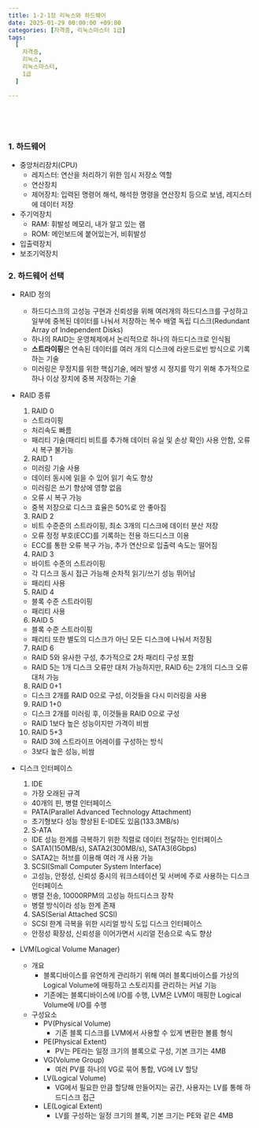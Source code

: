 ```yaml
---
title: 1-2-1장 리눅스와 하드웨어
date: 2025-01-29 00:00:00 +09:00
categories: [자격증, 리눅스마스터 1급]
tags:
  [
    자격증,
    리눅스,
    리눅스마스터,
    1급
  ]

---
```



## **<span style="color: steelblue; visibility: hidden;">1-2-1장 리눅스와 하드웨어</span>**

### 1. 하드웨어
- 중앙처리장치(CPU)
  - 레지스터: 연산을 처리하기 위한 임시 저장소 역할
  - 연산장치
  - 제어장치: 입력된 명령어 해석, 해석한 명령을 연산장치 등으로 보냄, 레지스터에 데이터 저장
- 주기억장치
  - RAM: 휘발성 메모리, 내가 알고 있는 램
  - ROM: 메인보드에 붙어있는거, 비휘발성
- 입출력장치
- 보조기억장치

### 2. 하드웨어 선택
- RAID 정의
  - 하드디스크의 고성능 구현과 신뢰성을 위해 여러개의 하드디스크를 구성하고 일부에 중복된 데이터를 나눠서 저장하는 복수 배열 독립 디스크(Redundant Array of Independent Disks)
  - 하나의 RAID는 운영체제에서 논리적으로 하나의 하드디스크로 인식됨
  - **스트라이핑**은 연속된 데이터를 여러 개의 디스크에 라운드로빈 방식으로 기록하는 기술
  - 미러링은 무정지를 위한 핵심기술, 에러 발생 시 정지를 막기 위해 추가적으로 하나 이상 장치에 중복 저장하는 기술
  
- RAID 종류
  1. RAID 0
    - 스트라이핑
    - 처리속도 빠름
    - 패리티 기술(패리티 비트를 추가해 데이터 유실 및 손상 확인) 사용 안함, 오류 시 복구 불가능
  
  2. RAID 1
    - 미러링 기술 사용
    - 데이터 동시에 읽을 수 있어 읽기 속도 향상
    - 미러링은 쓰기 향상에 영향 없음
    - 오류 시 복구 가능
    - 중복 저장으로 디스크 효율은 50%로 안 좋아짐

  3. RAID 2
    - 비트 수준준의 스트라이핑, 최소 3개의 디스크에 데이터 분산 저장
    - 오류 정정 부호(ECC)를 기록하는 전용 하드디스크 이용
    - ECC를 통한 오류 복구 가능, 추가 연산으로 입출력 속도는 떨어짐

  4. RAID 3
    - 바이트 수준의 스트라이핑
    - 각 디스크 동시 접근 가능해 순차적 읽기/쓰기 성능 뛰어남
    - 패리티 사용

  5. RAID 4
    - 블록 수준 스트라이핑
    - 패리티 사용
  
  6. RAID 5
    - 블록 수준 스트라이핑
    - 패리티 또한 별도의 디스크가 아닌 모든 디스크에 나눠서 저장됨
  7. RAID 6
    - RAID 5와 유사한 구성, 추가적으로 2차 패리티 구성 포함
    - RAID 5는 1개 디스크 오류만 대처 가능하지만, RAID 6는 2개의 디스크 오류 대처 가능
  8. RAID 0+1
    - 디스크 2개를 RAID 0으로 구성, 이것들을 다시 미러링을 사용
  9.  RAID 1+0
    - 디스크 2개를 미러링 후, 이것들을 RAID 0으로 구성
    - RAID 1보다 높은 성능이지만 가격이 비쌈
  10. RAID 5+3
    - RAID 3에 스트라이프 어레이를 구성하는 방식
    - 3보다 높은 성능, 비쌈

- 디스크 인터페이스
  1. IDE
    - 가장 오래된 규격
    - 40개의 핀, 병렬 인터페이스
    - PATA(Parallel Advanced Technology Attachment)
    - 초기형보다 성능 향상된 E-IDE도 있음(133.3MB/s)
  2. S-ATA
    - IDE 성능 한계를 극복하기 위한 직렬로 데이터 전달하는 인터페이스
    - SATA1(150MB/s), SATA2(300MB/s), SATA3(6Gbps)
    - SATA2는 허브를 이용해 여러 개 사용 가능
  3. SCSI(Small Computer System Interface)
    - 고성능, 안정성, 신뢰성 중시의 워크스테이션 및 서버에 주로 사용하는 디스크 인터페이스
    - 병렬 전송, 10000RPM의 고성능 하드디스크 장착
    - 병렬 방식이라 성능 한계 존재
  4. SAS(Serial Attached SCSI)
    - SCSI 한계 극복을 위한 시리얼 방식 도입 디스크 인터페이스
    - 안정성 확장성, 신뢰성을 이어가면서 시리얼 전송으로 속도 향상

- LVM(Logical Volume Manager)
  - 개요
    - 블록디바이스를 유연하게 관리하기 위해 여러 블록디바이스를 가상의 Logical Volume에 매핑하고 스토리지를 관리하는 커널 기능
    - 기존에는 블록디바이스에 I/O를 수행, LVM은 LVM이 매핑한 Logical Volume에 I/O를 수행
  - 구성요소
    - PV(Physical Volume)
      - 기존 블록 디스크를 LVM에서 사용할 수 있게 변환한 볼륨 형식
    - PE(Physical Extent)
      - PV는 PE라는 일정 크기의 블록으로 구성, 기본 크기는 4MB
    - VG(Volume Group)
      - 여러 PV를 하나의 VG로 묶어 통합, VG에 LV 할당
    - LV(Logical Volume)
      - VG에서 필요한 만큼 할당해 만들어지는 공간, 사용자는 LV를 통해 하드디스크 접근
    - LE(Logical Extent)
      - LV를 구성하는 일정 크기의 블록, 기본 크기는 PE와 같은 4MB
  


